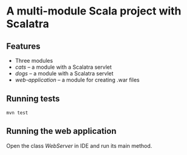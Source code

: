 # A multi-module Scala project with Scalatra

## Features

* Three modules
 * *cats* – a module with a Scalatra servlet
 * *dogs* – a module with a Scalatra servlet
 * *web-application* – a module for creating .war files

## Running tests

`mvn test`

## Running the web application

Open the class *WebServer* in IDE and run its main method.
